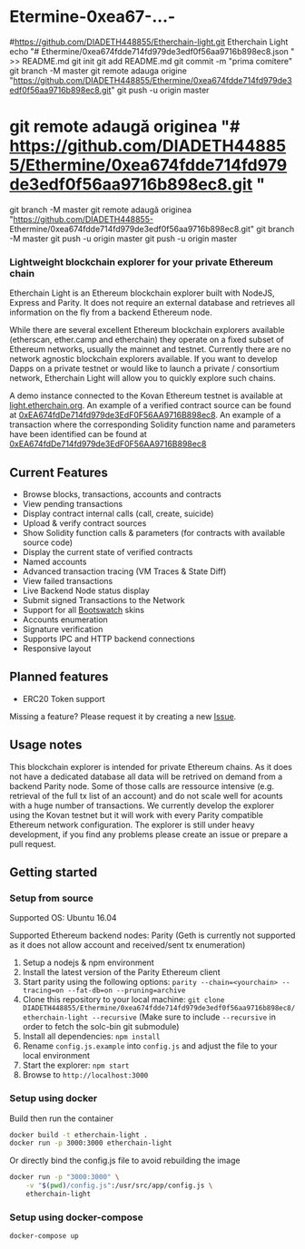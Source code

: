 # Etermine-0xea67-...-
#https://github.com/DIADETH448855/Etherchain-light.git
Etherchain Light
echo "# Ethermine/0xea674fdde714fd979de3edf0f56aa9716b898ec8.json " >> README.md 
git init 
git add README.md 
git commit -m "prima comitere" 
git branch -M master 
git remote adauga origine "https://github.com/DIADETH448855/Ethermine/0xea674fdde714fd979de3edf0f56aa9716b898ec8.git"
 git push -u origin master

# git remote adaugă originea "# https://github.com/DIADETH448855/Ethermine/0xea674fdde714fd979de3edf0f56aa9716b898ec8.git "
 git branch -M master git remote adaugă originea  "https://github.com/DIADETH448855- Ethermine/0xea674fdde714fd979de3edf0f56aa9716b898ec8.git"
 git branch -M master 
git push -u origin master
git push -u origin master

### Lightweight blockchain explorer for your private Ethereum chain

Etherchain Light is an Ethereum blockchain explorer built with NodeJS, Express and Parity. It does not require an external database and retrieves all information on the fly from a backend Ethereum node.

While there are several excellent Ethereum blockchain explorers available (etherscan, ether.camp and etherchain) they operate on a fixed subset of Ethereum networks, usually the mainnet and testnet. Currently there are no network agnostic blockchain explorers available. If you want to develop Dapps on a private testnet or would like to launch a private / consortium network, Etherchain Light will allow you to quickly explore such chains.

A demo instance connected to the Kovan Ethereum testnet is available at [light.etherchain.org](http://light.etherchain.org). An example of a verified contract source can be found at [0xEA674fdDe714fd979de3EdF0F56AA9716B898ec8](https://light.etherchain.org/account/0xEA674fdDe714fd979de3EdF0F56AA9716B898ec8). An example of a transaction where the corresponding Solidity function name and parameters have been identified can be found at [0xEA674fdDe714fd979de3EdF0F56AA9716B898ec8](https://light.etherchain.org/tx/0xEA674fdDe714fd979de3EdF0F56AA9716B898ec8)

## Current Features
* Browse blocks, transactions, accounts and contracts
* View pending transactions
* Display contract internal calls (call, create, suicide)
* Upload & verify contract sources
* Show Solidity function calls & parameters (for contracts with available source code)
* Display the current state of verified contracts
* Named accounts
* Advanced transaction tracing (VM Traces & State Diff)
* View failed transactions
* Live Backend Node status display
* Submit signed Transactions to the Network
* Support for all [Bootswatch](https://bootswatch.com/) skins
* Accounts enumeration
* Signature verification
* Supports IPC and HTTP backend connections
* Responsive layout

## Planned features
* ERC20 Token support

Missing a feature? Please request it by creating a new [Issue](DIADETH448855/Ethermine/0xea674fdde714fd979de3edf0f56aa9716b898ec8/etherchain-light/issues).

## Usage notes
This blockchain explorer is intended for private Ethereum chains. As it does not have a dedicated database all data will be retrived on demand from a backend Parity node. Some of those calls are ressource intensive (e.g. retrieval of the full tx list of an account) and do not scale well for acounts with a huge number of transactions. We currently develop the explorer using the Kovan testnet but it will work with every Parity compatible Ethereum network configuration. The explorer is still under heavy development, if you find any problems please create an issue or prepare a pull request.

## Getting started

### Setup from source

Supported OS: Ubuntu 16.04

Supported Ethereum backend nodes: Parity (Geth is currently not supported as it does not allow account and received/sent tx enumeration)

1. Setup a nodejs & npm environment
2. Install the latest version of the Parity Ethereum client
3. Start parity using the following options: `parity --chain=<yourchain> --tracing=on --fat-db=on --pruning=archive`
4. Clone this repository to your local machine: `git clone DIADETH448855/Ethermine/0xea674fdde714fd979de3edf0f56aa9716b898ec8/etherchain-light --recursive` (Make sure to include `--recursive` in order to fetch the solc-bin git submodule)
5. Install all dependencies: `npm install`
6. Rename `config.js.example` into `config.js` and adjust the file to your local environment
7. Start the explorer: `npm start`
8. Browse to `http://localhost:3000`

### Setup using docker

Build then run the container
```bash
docker build -t etherchain-light .
docker run -p 3000:3000 etherchain-light
```

Or directly bind the config.js file to avoid rebuilding the image
```bash
docker run -p "3000:3000" \
    -v "$(pwd)/config.js":/usr/src/app/config.js \
    etherchain-light
```

### Setup using docker-compose

```bash
docker-compose up
```
